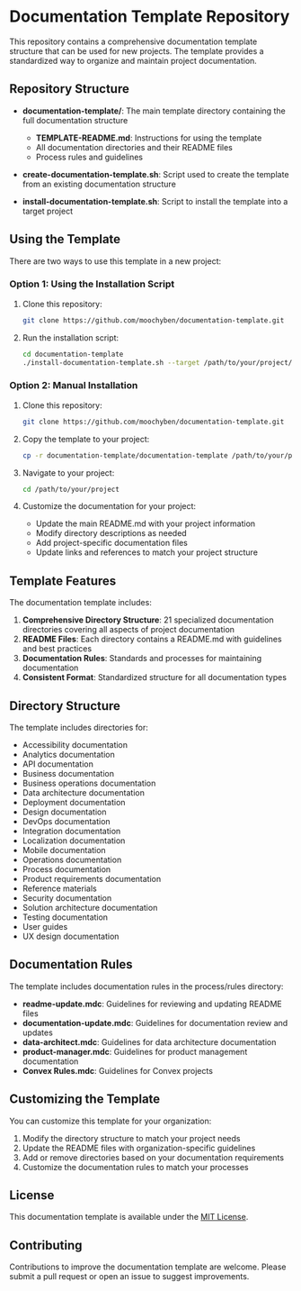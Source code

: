 # Documentation Template Repository

This repository contains a comprehensive documentation template structure that can be used for new projects. The template provides a standardized way to organize and maintain project documentation.

## Repository Structure

- **documentation-template/**: The main template directory containing the full documentation structure
  - **TEMPLATE-README.md**: Instructions for using the template
  - All documentation directories and their README files
  - Process rules and guidelines

- **create-documentation-template.sh**: Script used to create the template from an existing documentation structure
- **install-documentation-template.sh**: Script to install the template into a target project

## Using the Template

There are two ways to use this template in a new project:

### Option 1: Using the Installation Script

1. Clone this repository:
   ```bash
   git clone https://github.com/moochyben/documentation-template.git
   ```

2. Run the installation script:
   ```bash
   cd documentation-template
   ./install-documentation-template.sh --target /path/to/your/project/documentation
   ```

### Option 2: Manual Installation

1. Clone this repository:
   ```bash
   git clone https://github.com/moochyben/documentation-template.git
   ```

2. Copy the template to your project:
   ```bash
   cp -r documentation-template/documentation-template /path/to/your/project/documentation
   ```

3. Navigate to your project:
   ```bash
   cd /path/to/your/project
   ```

4. Customize the documentation for your project:
   - Update the main README.md with your project information
   - Modify directory descriptions as needed
   - Add project-specific documentation files
   - Update links and references to match your project structure

## Template Features

The documentation template includes:

1. **Comprehensive Directory Structure**: 21 specialized documentation directories covering all aspects of project documentation
2. **README Files**: Each directory contains a README.md with guidelines and best practices
3. **Documentation Rules**: Standards and processes for maintaining documentation
4. **Consistent Format**: Standardized structure for all documentation types

## Directory Structure

The template includes directories for:

- Accessibility documentation
- Analytics documentation
- API documentation
- Business documentation
- Business operations documentation
- Data architecture documentation
- Deployment documentation
- Design documentation
- DevOps documentation
- Integration documentation
- Localization documentation
- Mobile documentation
- Operations documentation
- Process documentation
- Product requirements documentation
- Reference materials
- Security documentation
- Solution architecture documentation
- Testing documentation
- User guides
- UX design documentation

## Documentation Rules

The template includes documentation rules in the process/rules directory:

- **readme-update.mdc**: Guidelines for reviewing and updating README files
- **documentation-update.mdc**: Guidelines for documentation review and updates
- **data-architect.mdc**: Guidelines for data architecture documentation
- **product-manager.mdc**: Guidelines for product management documentation
- **Convex Rules.mdc**: Guidelines for Convex projects

## Customizing the Template

You can customize this template for your organization:

1. Modify the directory structure to match your project needs
2. Update the README files with organization-specific guidelines
3. Add or remove directories based on your documentation requirements
4. Customize the documentation rules to match your processes

## License

This documentation template is available under the [MIT License](LICENSE).

## Contributing

Contributions to improve the documentation template are welcome. Please submit a pull request or open an issue to suggest improvements. 